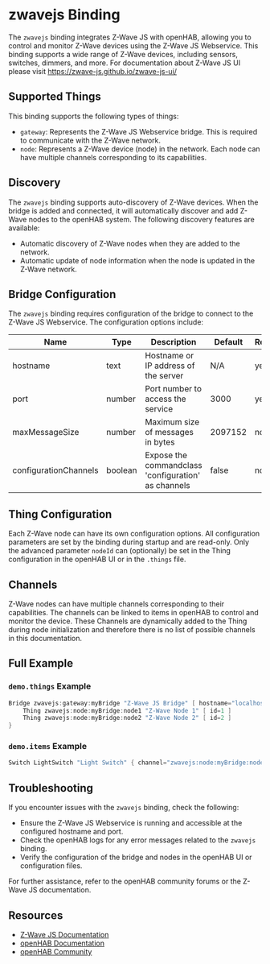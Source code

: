 # zwavejs Binding

The `zwavejs` binding integrates Z-Wave JS with openHAB, allowing you to control and monitor Z-Wave devices using the Z-Wave JS Webservice.
This binding supports a wide range of Z-Wave devices, including sensors, switches, dimmers, and more.
For documentation about Z-Wave JS UI please visit <https://zwave-js.github.io/zwave-js-ui/>

## Supported Things

This binding supports the following types of things:

- `gateway`: Represents the Z-Wave JS Webservice bridge. This is required to communicate with the Z-Wave network.
- `node`: Represents a Z-Wave device (node) in the network. Each node can have multiple channels corresponding to its capabilities.

## Discovery

The `zwavejs` binding supports auto-discovery of Z-Wave devices.
When the bridge is added and connected, it will automatically discover and add Z-Wave nodes to the openHAB system.
The following discovery features are available:

- Automatic discovery of Z-Wave nodes when they are added to the network.
- Automatic update of node information when the node is updated in the Z-Wave network.

## Bridge Configuration

The `zwavejs` binding requires configuration of the bridge to connect to the Z-Wave JS Webservice.
The configuration options include:

| Name                  | Type    | Description                                         | Default | Required | Advanced |
|-----------------------|---------|-----------------------------------------------------|---------|----------|----------|
| hostname              | text    | Hostname or IP address of the server                | N/A     | yes      | no       |
| port                  | number  | Port number to access the service                   | 3000    | yes      | no       |
| maxMessageSize        | number  | Maximum size of messages in bytes                   | 2097152 | no       | yes      |
| configurationChannels | boolean | Expose the commandclass 'configuration' as channels | false   | no       | yes      |

## Thing Configuration

Each Z-Wave node can have its own configuration options.
All configuration parameters are set by the binding during startup and are read-only.
Only the advanced parameter `nodeId` can (optionally) be set in the Thing configuration in the openHAB UI or in the `.things` file.

## Channels

Z-Wave nodes can have multiple channels corresponding to their capabilities.
The channels can be linked to items in openHAB to control and monitor the device.
These Channels are dynamically added to the Thing during node initialization and therefore there is no list of possible channels in this documentation.

## Full Example

### `demo.things` Example

```java
Bridge zwavejs:gateway:myBridge "Z-Wave JS Bridge" [ hostname="localhost", port=3000 ] {
    Thing zwavejs:node:myBridge:node1 "Z-Wave Node 1" [ id=1 ]
    Thing zwavejs:node:myBridge:node2 "Z-Wave Node 2" [ id=2 ]
}
```

### `demo.items` Example

```java
Switch LightSwitch "Light Switch" { channel="zwavejs:node:myBridge:node1:switch_binary" }
```

## Troubleshooting

If you encounter issues with the `zwavejs` binding, check the following:

- Ensure the Z-Wave JS Webservice is running and accessible at the configured hostname and port.
- Check the openHAB logs for any error messages related to the `zwavejs` binding.
- Verify the configuration of the bridge and nodes in the openHAB UI or configuration files.

For further assistance, refer to the openHAB community forums or the Z-Wave JS documentation.

## Resources

- [Z-Wave JS Documentation](https://zwave-js.github.io/node-zwave-js/)
- [openHAB Documentation](https://www.openhab.org/docs/)
- [openHAB Community](https://community.openhab.org/)
